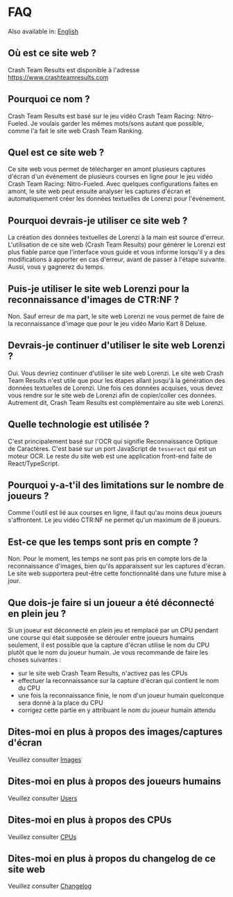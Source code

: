 # FAQ

Also available in: [English](../en/FAQ.md)

## Où est ce site web ?

Crash Team Results est disponible à l'adresse https://www.crashteamresults.com

## Pourquoi ce nom ?

Crash Team Results est basé sur le jeu vidéo Crash Team Racing: Nitro-Fueled. Je voulais garder les mêmes mots/sons autant que possible, comme l'a fait le site web Crash Team Ranking.

## Quel est ce site web ?

Ce site web vous permet de télécharger en amont plusieurs captures d'écran d'un événement de plusieurs courses en ligne pour le jeu vidéo Crash Team Racing: Nitro-Fueled. Avec quelques configurations faites en amont, le site web peut ensuite analyser les captures d'écran et automatiquement créer les données textuelles de Lorenzi pour l'événement.

## Pourquoi devrais-je utiliser ce site web ?

La création des données textuelles de Lorenzi à la main est source d'erreur. L'utilisation de ce site web (Crash Team Results) pour générer le Lorenzi est plus fiable parce que l'interface vous guide et vous informe lorsqu'il y a des modifications à apporter en cas d'erreur, avant de passer à l'étape suivante. Aussi, vous y gagnerez du temps.

## Puis-je utiliser le site web Lorenzi pour la reconnaissance d'images de CTR:NF ?

Non. Sauf erreur de ma part, le site web Lorenzi ne vous permet de faire de la reconnaissance d'image que pour le jeu vidéo Mario Kart 8 Deluxe.

## Devrais-je continuer d'utiliser le site web Lorenzi ?

Oui. Vous devriez continuer d'utiliser le site web Lorenzi. Le site web Crash Team Results n'est utile que pour les étapes allant jusqu'à la génération des données textuelles de Lorenzi. Une fois ces données acquises, vous devez vous rendre sur le site web de Lorenzi afin de copier/coller ces données. Autrement dit, Crash Team Results est complémentaire au site web Lorenzi.

## Quelle technologie est utilisée ?

C'est principalement basé sur l'OCR qui signifie Reconnaissance Optique de Caractères. C'est basé sur un port JavaScript de `tesseract` qui est un moteur OCR. Le reste du site web est une application front-end faite de React/TypeScript.

## Pourquoi y-a-t'il des limitations sur le nombre de joueurs ?

Comme l'outil est lié aux courses en ligne, il faut qu'au moins deux joueurs s'affrontent. Le jeu vidéo CTR:NF ne permet qu'un maximum de 8 joueurs.

## Est-ce que les temps sont pris en compte ?

Non. Pour le moment, les temps ne sont pas pris en compte lors de la reconnaissance d'images, bien qu'ils apparaissent sur les captures d'écran. Le site web supportera peut-être cette fonctionnalité dans une future mise à jour.

## Que dois-je faire si un joueur a été déconnecté en plein jeu ?

Si un joueur est déconnecté en plein jeu et remplacé par un CPU pendant une course qui était supposée se dérouler entre joueurs humains seulement, il est possible que la capture d'écran utilise le nom du CPU plutôt que le nom du joueur humain. Je vous recommande de faire les choses suivantes :
- sur le site web Crash Team Results, n'activez pas les CPUs
- effectuer la reconnaissance sur la capture d'écran qui contient le nom du CPU
- une fois la reconnaissance finie, le nom d'un joueur humain quelconque sera donné à la place du CPU
- corrigez cette partie en y attribuant le nom du joueur humain attendu 

## Dites-moi en plus à propos des images/captures d'écran

Veuillez consulter [Images](./Images.md)

## Dites-moi en plus à propos des joueurs humains

Veuillez consulter [Users](./Users.md)

## Dites-moi en plus à propos des CPUs

Veuillez consulter [CPUs](./CPUs.md)

## Dites-moi en plus à propos du changelog de ce site web

Veuillez consulter [Changelog](https://github.com/sebranly/ctr-ocr/releases)